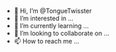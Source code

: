 - 👋 Hi, I’m @TongueTwisster
- 👀 I’m interested in ...
- 🌱 I’m currently learning ...
- 💞️ I’m looking to collaborate on ...
- 📫 How to reach me ...

<!---
TongueTwisster/TongueTwisster is a ✨ special ✨ repository because its `README.md` (this file) appears on your GitHub profile.
You can click the Preview link to take a look at your changes.
--->
